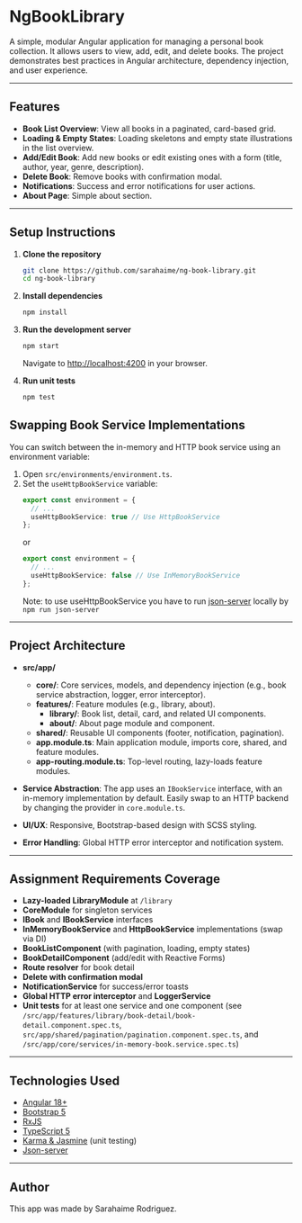 # NgBookLibrary

A simple, modular Angular application for managing a personal book collection. It allows users to view, add, edit, and delete books. The project demonstrates best practices in Angular architecture, dependency injection, and user experience.

---

## Features
- **Book List Overview**: View all books in a paginated, card-based grid.
- **Loading & Empty States**: Loading skeletons and empty state illustrations in the list overview.
- **Add/Edit Book**: Add new books or edit existing ones with a form (title, author, year, genre, description).
- **Delete Book**: Remove books with confirmation modal.
- **Notifications**: Success and error notifications for user actions.
- **About Page**: Simple about section.

---

## Setup Instructions

1. **Clone the repository**
   ```bash
   git clone https://github.com/sarahaime/ng-book-library.git
   cd ng-book-library
   ```
2. **Install dependencies**
   ```bash
   npm install
   ```
3. **Run the development server**
   ```bash
   npm start
   ```
   Navigate to [http://localhost:4200](http://localhost:4200) in your browser.

4. **Run unit tests**
   ```bash
   npm test
   ```

## Swapping Book Service Implementations

You can switch between the in-memory and HTTP book service using an environment variable:

1. Open `src/environments/environment.ts`.
2. Set the `useHttpBookService` variable:
   ```ts
   export const environment = {
     // ...
     useHttpBookService: true // Use HttpBookService
   };
   ```
   or
   ```ts
   export const environment = {
     // ...
     useHttpBookService: false // Use InMemoryBookService
   };
   ```
   Note: to use useHttpBookService you have to run [json-server](https://www.npmjs.com/package/json-server) locally by `npm run json-server`

---

## Project Architecture

- **src/app/**
  - **core/**: Core services, models, and dependency injection (e.g., book service abstraction, logger, error interceptor).
  - **features/**: Feature modules (e.g., library, about).
    - **library/**: Book list, detail, card, and related UI components.
    - **about/**: About page module and component.
  - **shared/**: Reusable UI components (footer, notification, pagination).
  - **app.module.ts**: Main application module, imports core, shared, and feature modules.
  - **app-routing.module.ts**: Top-level routing, lazy-loads feature modules.
  
- **Service Abstraction**: The app uses an `IBookService` interface, with an in-memory implementation by default. Easily swap to an HTTP backend by changing the provider in `core.module.ts`.
- **UI/UX**: Responsive, Bootstrap-based design with SCSS styling.
- **Error Handling**: Global HTTP error interceptor and notification system.

---
## Assignment Requirements Coverage

- **Lazy-loaded LibraryModule** at `/library`
- **CoreModule** for singleton services
- **IBook** and **IBookService** interfaces
- **InMemoryBookService** and **HttpBookService** implementations (swap via DI)
- **BookListComponent** (with pagination, loading, empty states)
- **BookDetailComponent** (add/edit with Reactive Forms)
- **Route resolver** for book detail
- **Delete with confirmation modal**
- **NotificationService** for success/error toasts
- **Global HTTP error interceptor** and **LoggerService**
- **Unit tests** for at least one service and one component (see `/src/app/features/library/book-detail/book-detail.component.spec.ts`, `src/app/shared/pagination/pagination.component.spec.ts`, and `/src/app/core/services/in-memory-book.service.spec.ts`)

---
## Technologies Used
- [Angular 18+](https://angular.io/)
- [Bootstrap 5](https://getbootstrap.com/)
- [RxJS](https://rxjs.dev/)
- [TypeScript 5](https://www.typescriptlang.org/)
- [Karma & Jasmine](https://karma-runner.github.io/) (unit testing)
- [Json-server](https://www.npmjs.com/package/json-server)
---
## Author
This app was made by Sarahaime Rodriguez.
